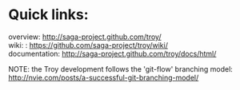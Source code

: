 
Quick links:
============

  overview:           http://saga-project.github.com/troy/             <br>
  wiki:   :           https://github.com/saga-project/troy/wiki/       <br>
  documentation:      http://saga-project.github.com/troy/docs/html/   <br>


  NOTE: the Troy development follows the 'git-flow' branching model:
  http://nvie.com/posts/a-successful-git-branching-model/


